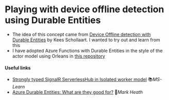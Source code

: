 # Playing with device offline detection using Durable Entities

- The idea of this concept came from [Device Offline detection with Durable Entities](https://dev.to/azure/device-offline-detection-with-durable-entities-e8g) by Kees Schollaart. I wanted to try out and learn from this
- I have adopted Azure Functions with Durable Entities in the style of the actor model using Orleans in [this repository](https://github.com/19balazs86/AspireOrleansDeviceOfflineDetection)

#### Useful links

- [Strongly typed SignalR ServerlessHub in Isolated worker model](https://learn.microsoft.com/en-us/azure/azure-signalr/signalr-concept-serverless-development-config?tabs=isolated-process) 📚*MS-Learn*
- [Azure Durable Entities: What are they good for?](https://markheath.net/post/durable-entities-what-are-they-good-for) 📓*Mark Heath*

